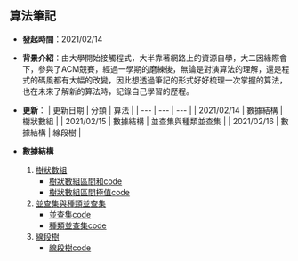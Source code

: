 算法筆記
---

- **發起時間**：2021/02/14
- **背景介紹**：由大學開始接觸程式，大半靠著網路上的資源自學，大二因緣際會下，參與了ACM競賽，經過一學期的磨練後，無論是對演算法的理解，還是程式的碼風都有大幅的改變，因此想透過筆記的形式好好梳理一次掌握的算法，也在未來了解新的算法時，記錄自己學習的歷程。
- **更新**：
  | 更新日期    | 分類     | 算法 |
  | ---        | ---     | --- |
  | 2021/02/14 | 數據結構 | 樹狀數組 |
  | 2021/02/15 | 數據結構 | 並查集與種類並查集 |
  | 2021/02/16 | 數據結構 | 線段樹 |

- **數據結構**
  1. [樹狀數組](http://htmlpreview.github.io?https://github.com/1am9trash/Algorithm/blob/main/%E6%95%B8%E6%93%9A%E7%B5%90%E6%A7%8B/%E6%A8%B9%E7%8B%80%E6%95%B8%E7%B5%84/%E6%A8%B9%E7%8B%80%E6%95%B8%E7%B5%84.html)
     - [樹狀數組區間和code](https://github.com/1am9trash/Algorithm/blob/main/數據結構/樹狀數組/code/樹狀數組區間和.cpp)
     - [樹狀數組區間極值code](https://github.com/1am9trash/Algorithm/blob/main/數據結構/樹狀數組/code/樹狀數組區間極值.cpp)
  2. [並查集與種類並查集](http://htmlpreview.github.io?https://github.com/1am9trash/Algorithm/blob/main/%E6%95%B8%E6%93%9A%E7%B5%90%E6%A7%8B/%E4%B8%A6%E6%9F%A5%E9%9B%86%E8%88%87%E7%A8%AE%E9%A1%9E%E4%B8%A6%E6%9F%A5%E9%9B%86/%E4%B8%A6%E6%9F%A5%E9%9B%86%E8%88%87%E7%A8%AE%E9%A1%9E%E4%B8%A6%E6%9F%A5%E9%9B%86.html)
     - [並查集code](https://github.com/1am9trash/Algorithm/blob/main/數據結構/並查集與種類並查集/Code/並查集.cpp)
     - [種類並查集code](https://github.com/1am9trash/Algorithm/blob/main/數據結構/並查集與種類並查集/Code/種類並查集.cpp)
  3. [線段樹](http://htmlpreview.github.io?https://github.com/1am9trash/Algorithm/blob/main/%E6%95%B8%E6%93%9A%E7%B5%90%E6%A7%8B/%E7%B7%9A%E6%AE%B5%E6%A8%B9/%E7%B7%9A%E6%AE%B5%E6%A8%B9.html)
     - [線段樹code](https://github.com/1am9trash/Algorithm/blob/main/數據結構/線段樹/Code/線段樹.cpp)
